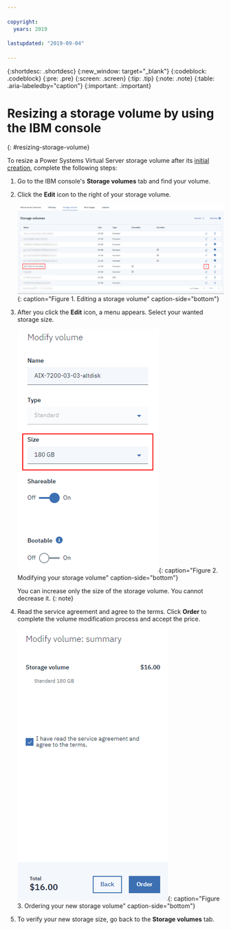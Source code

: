 ```yaml
---

copyright:
  years: 2019

lastupdated: "2019-09-04"

---
```


{:shortdesc: .shortdesc}
{:new_window: target="_blank"}
{:codeblock: .codeblock}
{:pre: .pre}
{:screen: .screen}
{:tip: .tip}
{:note: .note}
{:table: .aria-labeledby="caption"}
{:important: .important}

# Resizing a storage volume by using the IBM console
{: #resizing-storage-volume}

To resize a Power Systems Virtual Server storage volume after its [initial creation](/docs/infrastructure/power-iaas?topic=power-iaas-creating-power-virtual-server), complete the following steps:

1. Go to the IBM console's **Storage volumes** tab and find your volume.
2. Click the **Edit** icon to the right of your storage volume.

    ![Editing a storage volume](./images/console-selecting-storage-volume.png  "Editing a storage volume"){: caption="Figure 1. Editing a storage volume" caption-side="bottom"}

3. After you click the **Edit** icon, a menu appears. Select your wanted storage size.

    ![Modifying your storage volume](./images/console-modify-volume.png "Modifying your storage volume"){: caption="Figure 2. Modifying your storage volume" caption-side="bottom"}

    You can increase only the size of the storage volume. You cannot decrease it.
    {: note}

4. Read the service agreement and agree to the terms. Click **Order** to complete the volume modification process and accept the price.

    ![Ordering your new storage volume](./images/console-modify-volume-summary.png "Ordering your new storage volume"){: caption="Figure 3. Ordering your new storage volume" caption-side="bottom"}

5. To verify your new storage size, go back to the **Storage volumes** tab.
